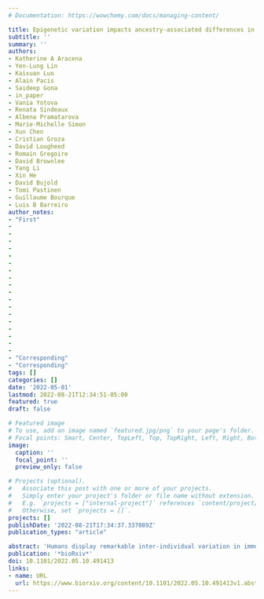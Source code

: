 ```yaml
---
# Documentation: https://wowchemy.com/docs/managing-content/

title: Epigenetic variation impacts ancestry-associated differences in the transcriptional response to influenza infection
subtitle: ''
summary: ''
authors:
- Katherine A Aracena
- Yen-Lung Lin
- Kaixuan Luo
- Alain Pacis
- Saideep Gona
- in_paper
- Vania Yotova
- Renata Sindeaux
- Albena Pramatarova
- Marie-Michelle Simon
- Xun Chen
- Cristian Groza
- David Lougheed
- Romain Gregoire
- David Brownlee
- Yang Li
- Xin He
- David Bujold
- Tomi Pastinen
- Guillaume Bourque
- Luis B Barreiro
author_notes:
- "First"
-
-
-
-
-
-
-
-
-
-
-
-
-
-
-
-
-
-
- "Corresponding"
- "Corresponding"
tags: []
categories: []
date: '2022-05-01'
lastmod: 2022-08-21T12:34:51-05:00
featured: true
draft: false

# Featured image
# To use, add an image named `featured.jpg/png` to your page's folder.
# Focal points: Smart, Center, TopLeft, Top, TopRight, Left, Right, BottomLeft, Bottom, BottomRight.
image:
  caption: ''
  focal_point: ''
  preview_only: false

# Projects (optional).
#   Associate this post with one or more of your projects.
#   Simply enter your project's folder or file name without extension.
#   E.g. `projects = ["internal-project"]` references `content/project/deep-learning/index.md`.
#   Otherwise, set `projects = []`.
projects: []
publishDate: '2022-08-21T17:34:37.337089Z'
publication_types: "article"

abstract: 'Humans display remarkable inter-individual variation in immune response when exposed to identical immune challenges. Yet, our understanding of the genetic and epigenetic factors contributing to such variation remains limited. Here we carried out in-depth genetic, epigenetic, and transcriptional profiling on primary macrophages derived from a panel of European and African-ancestry individuals before and after infection with influenza A virus (IAV). We show that baseline epigenetic profiles are strongly predictive of the transcriptional response to IAV across individuals, and that ancestry-associated differences in gene expression are tightly coupled with variation in enhancer activity. Quantitative trait locus (QTL) mapping revealed highly coordinated genetic effects on gene regulation with many cis-acting genetic variants impacting concomitantly gene expression and multiple epigenetic marks. These data reveal that ancestry-associated differences in the epigenetic landscape are genetically controlled, even more so than variation in gene expression. Lastly, we show that among QTL variants that colocalized with immune-disease loci, only 7% were gene expression QTL, the remaining corresponding to genetic variants that impact one or more epigenetic marks, which stresses the importance of considering molecular phenotypes beyond gene expression in disease-focused studies.'
publication: '*bioRxiv*'
doi: 10.1101/2022.05.10.491413
links:
- name: URL
  url: https://www.biorxiv.org/content/10.1101/2022.05.10.491413v1.abstract
---
```

